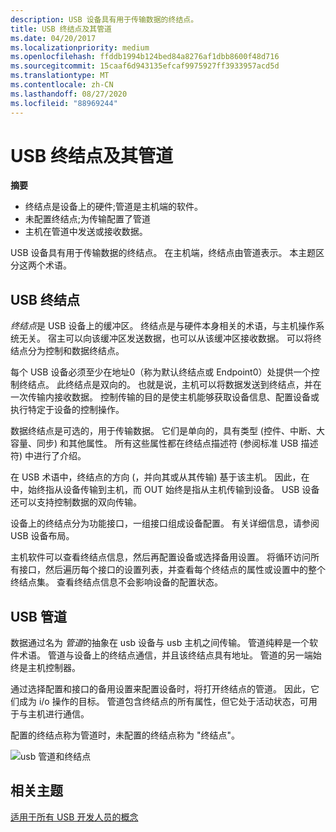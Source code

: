 ```yaml
---
description: USB 设备具有用于传输数据的终结点。
title: USB 终结点及其管道
ms.date: 04/20/2017
ms.localizationpriority: medium
ms.openlocfilehash: ffddb1994b124bed84a8276af1dbb8600f48d716
ms.sourcegitcommit: 15caaf6d943135efcaf9975927ff3933957acd5d
ms.translationtype: MT
ms.contentlocale: zh-CN
ms.lasthandoff: 08/27/2020
ms.locfileid: "88969244"
---
```

# <a name="usb-endpoints-and-their-pipes"></a>USB 终结点及其管道


**摘要**

-   终结点是设备上的硬件;管道是主机端的软件。
-   未配置终结点;为传输配置了管道
-   主机在管道中发送或接收数据。

USB 设备具有用于传输数据的终结点。 在主机端，终结点由管道表示。 本主题区分这两个术语。

## <a name="usb-endpoint"></a>USB 终结点


*终结点*是 USB 设备上的缓冲区。 终结点是与硬件本身相关的术语，与主机操作系统无关。 宿主可以向该缓冲区发送数据，也可以从该缓冲区接收数据。 可以将终结点分为控制和数据终结点。

每个 USB 设备必须至少在地址0（称为默认终结点或 Endpoint0）处提供一个控制终结点。 此终结点是双向的。 也就是说，主机可以将数据发送到终结点，并在一次传输内接收数据。 控制传输的目的是使主机能够获取设备信息、配置设备或执行特定于设备的控制操作。

数据终结点是可选的，用于传输数据。 它们是单向的，具有类型 (控件、中断、大容量、同步) 和其他属性。 所有这些属性都在终结点描述符 (参阅标准 USB 描述符) 中进行了介绍。

在 USB 术语中，终结点的方向 (，并向其或从其传输) 基于该主机。 因此，在中，始终指从设备传输到主机，而 OUT 始终是指从主机传输到设备。 USB 设备还可以支持控制数据的双向传输。

设备上的终结点分为功能接口，一组接口组成设备配置。 有关详细信息，请参阅 USB 设备布局。

主机软件可以查看终结点信息，然后再配置设备或选择备用设置。 将循环访问所有接口，然后遍历每个接口的设置列表，并查看每个终结点的属性或设置中的整个终结点集。 查看终结点信息不会影响设备的配置状态。

## <a name="usb-pipes"></a>USB 管道


数据通过名为 *管道*的抽象在 usb 设备与 usb 主机之间传输。 管道纯粹是一个软件术语。 管道与设备上的终结点通信，并且该终结点具有地址。 管道的另一端始终是主机控制器。

通过选择配置和接口的备用设置来配置设备时，将打开终结点的管道。 因此，它们成为 i/o 操作的目标。 管道包含终结点的所有属性，但它处于活动状态，可用于与主机进行通信。

配置的终结点称为管道时，未配置的终结点称为 "终结点"。

![usb 管道和终结点](images/endpoints.png)

## <a name="related-topics"></a>相关主题
[适用于所有 USB 开发人员的概念](usb-concepts-for-all-developers.md)  



